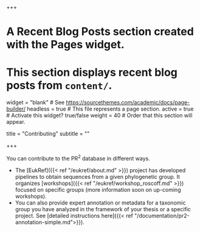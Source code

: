 +++
# A Recent Blog Posts section created with the Pages widget.
# This section displays recent blog posts from `content/`.

widget = "blank"  # See https://sourcethemes.com/academic/docs/page-builder/
headless = true  # This file represents a page section.
active = true  # Activate this widget? true/false
weight = 40  # Order that this section will appear.

title = "Contributing"
subtitle = ""

+++

You can contribute to the PR<sup>2</sup> database in different ways.  

* The [EukRef]({{< ref "/eukref/about.md" >}}) project has developed pipelines to obtain sequences from a given phylogenetic group. It organizes  [workshops]({{< ref "/eukref/workshop_roscoff.md" >}}) focused on specific groups (more information soon on up-coming workshops).
* You can also provide expert annotation or metadata for a taxonomic group you have analyzed in the framework of your thesis or a specific project.  See [detailed instructions here]({{< ref "/documentation/pr2-annotation-simple.md">}}).
